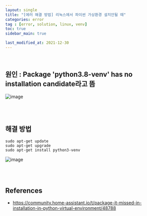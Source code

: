 ```yaml
---
layout: single
title: "[에러 해결 방법] 리눅스에서 파이썬 가상환경 설치안될 때"
categories: error
tag : [error, solution, linux, venv]
toc: true
sidebar_main: true

last_modified_at: 2021-12-30
---
```


<br>

## 원인 : Package 'python3.8-venv' has no installation candidate라고 뜸

![image](https://user-images.githubusercontent.com/78655692/147743481-c73e25f9-2639-4382-8cbf-9d78d620fa9d.png)

<br>
<br>

## 해결 방법

```linux
sudo apt-get update
sudo apt-get upgrade
sudo apt-get install python3-venv
```

![image](https://user-images.githubusercontent.com/78655692/147743640-f2ef0b0a-c77b-4fec-b7a1-a0bb6e6cd460.png)


<br>
<br>

## References

- <https://community.home-assistant.io/t/package-it-missed-in-installation-in-python-virtual-environment/48788>
